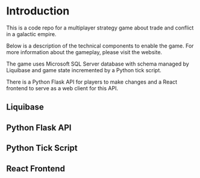 # Introduction
This is a code repo for a multiplayer strategy game about trade and conflict in a galactic empire.

Below is a description of the technical components to enable the game. For more information about the gameplay, please visit the website.

The game uses Microsoft SQL Server database with schema managed by Liquibase and game state incremented by a Python tick script.

There is a Python Flask API for players to make changes and a React frontend to serve as a web client for this API.

## Liquibase

## Python Flask API

## Python Tick Script

## React Frontend